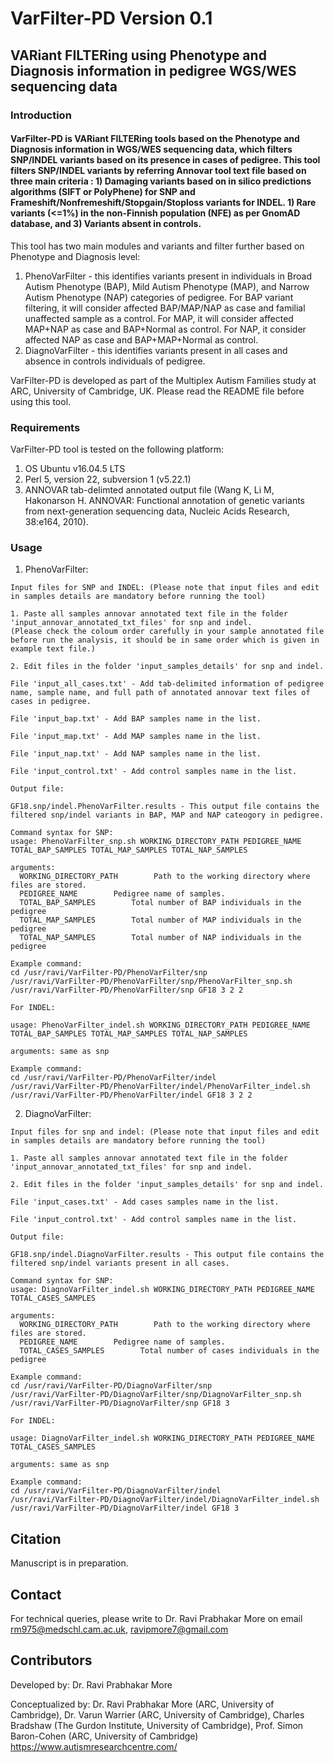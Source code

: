 # VarFilter-PD Version 0.1
## VARiant FILTERing using Phenotype and Diagnosis information in pedigree WGS/WES sequencing data
### Introduction
#### VarFilter-PD is VARiant FILTERing tools based on the Phenotype and Diagnosis information in WGS/WES sequencing data, which filters SNP/INDEL variants based on its presence in cases of pedigree. This tool filters SNP/INDEL variants by referring Annovar tool text file based on three main criteria : 1) Damaging variants based on in silico predictions algorithms (SIFT or PolyPhene) for SNP and Frameshift/Nonfremeshift/Stopgain/Stoploss variants for INDEL. 1) Rare variants (<=1%) in the non-Finnish population (NFE) as per GnomAD database, and 3) Variants absent in controls.

This tool has two main modules and variants and filter further based on Phenotype and Diagnosis level:
1) PhenoVarFilter - this identifies variants present in individuals in Broad Autism Phenotype (BAP), Mild Autism Phenotype (MAP), and Narrow Autism Phenotype (NAP) categories of pedigree. For BAP variant filtering, it will consider affected BAP/MAP/NAP as case and familial unaffected sample as a control. For MAP, it will consider affected MAP+NAP as case and BAP+Normal as control. For NAP, it consider affected NAP as case and BAP+MAP+Normal as control.
2) DiagnoVarFilter - this identifies variants present in all cases and absence in controls individuals of pedigree.

VarFilter-PD is developed as part of the Multiplex Autism Families study at ARC, University of Cambridge, UK. Please read the README file before using this tool.

### Requirements
VarFilter-PD tool is tested on the following platform:
1. OS Ubuntu v16.04.5 LTS
2. Perl 5, version 22, subversion 1 (v5.22.1)
3. ANNOVAR tab-delimted annotated output file (Wang K, Li M, Hakonarson H. ANNOVAR: Functional annotation of genetic variants from next-generation sequencing data, Nucleic Acids Research, 38:e164, 2010).

### Usage
1) PhenoVarFilter:
```
Input files for SNP and INDEL: (Please note that input files and edit in samples details are mandatory before running the tool)

1. Paste all samples annovar annotated text file in the folder 'input_annovar_annotated_txt_files' for snp and indel.
(Please check the coloum order carefully in your sample annotated file before run the analysis, it should be in same order which is given in example text file.)

2. Edit files in the folder 'input_samples_details' for snp and indel.

File 'input_all_cases.txt' - Add tab-delimited information of pedigree name, sample name, and full path of annotated annovar text files of cases in pedigree.

File 'input_bap.txt' - Add BAP samples name in the list.

File 'input_map.txt' - Add MAP samples name in the list.

File 'input_nap.txt' - Add NAP samples name in the list.

File 'input_control.txt' - Add control samples name in the list.

Output file: 

GF18.snp/indel.PhenoVarFilter.results - This output file contains the filtered snp/indel variants in BAP, MAP and NAP cateogory in pedigree.

Command syntax for SNP:
usage: PhenoVarFilter_snp.sh WORKING_DIRECTORY_PATH PEDIGREE_NAME TOTAL_BAP_SAMPLES TOTAL_MAP_SAMPLES TOTAL_NAP_SAMPLES

arguments:
  WORKING_DIRECTORY_PATH        Path to the working directory where files are stored.
  PEDIGREE_NAME        Pedigree name of samples.
  TOTAL_BAP_SAMPLES        Total number of BAP individuals in the pedigree
  TOTAL_MAP_SAMPLES        Total number of MAP individuals in the pedigree
  TOTAL_NAP_SAMPLES        Total number of NAP individuals in the pedigree

Example command: 
cd /usr/ravi/VarFilter-PD/PhenoVarFilter/snp
/usr/ravi/VarFilter-PD/PhenoVarFilter/snp/PhenoVarFilter_snp.sh /usr/ravi/VarFilter-PD/PhenoVarFilter/snp GF18 3 2 2

For INDEL:

usage: PhenoVarFilter_indel.sh WORKING_DIRECTORY_PATH PEDIGREE_NAME TOTAL_BAP_SAMPLES TOTAL_MAP_SAMPLES TOTAL_NAP_SAMPLES

arguments: same as snp

Example command: 
cd /usr/ravi/VarFilter-PD/PhenoVarFilter/indel
/usr/ravi/VarFilter-PD/PhenoVarFilter/indel/PhenoVarFilter_indel.sh /usr/ravi/VarFilter-PD/PhenoVarFilter/indel GF18 3 2 2

```

2) DiagnoVarFilter:

```
Input files for snp and indel: (Please note that input files and edit in samples details are mandatory before running the tool)

1. Paste all samples annovar annotated text file in the folder 'input_annovar_annotated_txt_files' for snp and indel.

2. Edit files in the folder 'input_samples_details' for snp and indel.

File 'input_cases.txt' - Add cases samples name in the list.

File 'input_control.txt' - Add control samples name in the list.

Output file: 

GF18.snp/indel.DiagnoVarFilter.results - This output file contains the filtered snp/indel variants present in all cases.

Command syntax for SNP:
usage: DiagnoVarFilter_indel.sh WORKING_DIRECTORY_PATH PEDIGREE_NAME TOTAL_CASES_SAMPLES

arguments:
  WORKING_DIRECTORY_PATH        Path to the working directory where files are stored.
  PEDIGREE_NAME        Pedigree name of samples.
  TOTAL_CASES_SAMPLES        Total number of cases individuals in the pedigree
  
Example command: 
cd /usr/ravi/VarFilter-PD/DiagnoVarFilter/snp
/usr/ravi/VarFilter-PD/DiagnoVarFilter/snp/DiagnoVarFilter_snp.sh /usr/ravi/VarFilter-PD/DiagnoVarFilter/snp GF18 3

For INDEL:

usage: DiagnoVarFilter_indel.sh WORKING_DIRECTORY_PATH PEDIGREE_NAME TOTAL_CASES_SAMPLES

arguments: same as snp

Example command: 
cd /usr/ravi/VarFilter-PD/DiagnoVarFilter/indel
/usr/ravi/VarFilter-PD/DiagnoVarFilter/indel/DiagnoVarFilter_indel.sh /usr/ravi/VarFilter-PD/DiagnoVarFilter/indel GF18 3
```
## Citation
Manuscript is in preparation.

## Contact
For technical queries, please write to Dr. Ravi Prabhakar More on email rm975@medschl.cam.ac.uk, ravipmore7@gmail.com

## Contributors
Developed by: Dr. Ravi Prabhakar More

Conceptualized by: Dr. Ravi Prabhakar More (ARC, University of Cambridge), Dr. Varun Warrier (ARC, University of Cambridge), Charles Bradshaw (The Gurdon Institute, University of Cambridge), Prof. Simon Baron-Cohen (ARC, University of Cambridge)
https://www.autismresearchcentre.com/


